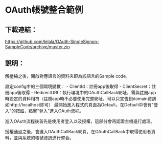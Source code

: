 OAuth帳號整合範例
=======

下載連結：
----
https://github.com/lelala/OAuth-SingleSignon-SampleCode/archive/master.zip

說明：
----
解壓縮之後，開啟對應語言的資料夾即為該語言的Sample code。

設定config中的三個環境變數：
    - ClientId：註冊app後取得
    - ClientSecret：註冊app後取得
    - RedirectURI：執行環境中的OAuthCallBack網址，需與註冊app時設定的資料相符（註冊app時不必要使用完整網址，可以只宣告到domain資訊如http://localhost即可）
最開始進入程式的頁面為Default，在Default中會有"登入"的按鈕，點擊"登入"進入OAuth流程。

進入OAuth流程後首先是使用者登入以及授權，這部分會再認證主機進行處理。

授權通過之後，會進入OAuthCallBack網頁，在OAuthCallBack中取得使用者資料，並與系統的帳號資訊進行整合。
